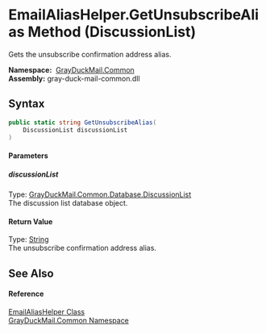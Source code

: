 EmailAliasHelper.GetUnsubscribeAlias Method (DiscussionList)
============================================================
Gets the unsubscribe confirmation address alias.

  **Namespace:**  [GrayDuckMail.Common][1]  
  **Assembly:** gray-duck-mail-common.dll

Syntax
------

```csharp
public static string GetUnsubscribeAlias(
	DiscussionList discussionList
)
```

#### Parameters

##### *discussionList*
Type: [GrayDuckMail.Common.Database.DiscussionList][2]  
 The discussion list database object.

#### Return Value
Type: [String][3]  
 The unsubscribe confirmation address alias. 

See Also
--------

#### Reference
[EmailAliasHelper Class][4]  
[GrayDuckMail.Common Namespace][1]  

[1]: ../README.md
[2]: ../../GrayDuckMail.Common.Database/DiscussionList/README.md
[3]: https://docs.microsoft.com/dotnet/api/system.string
[4]: README.md